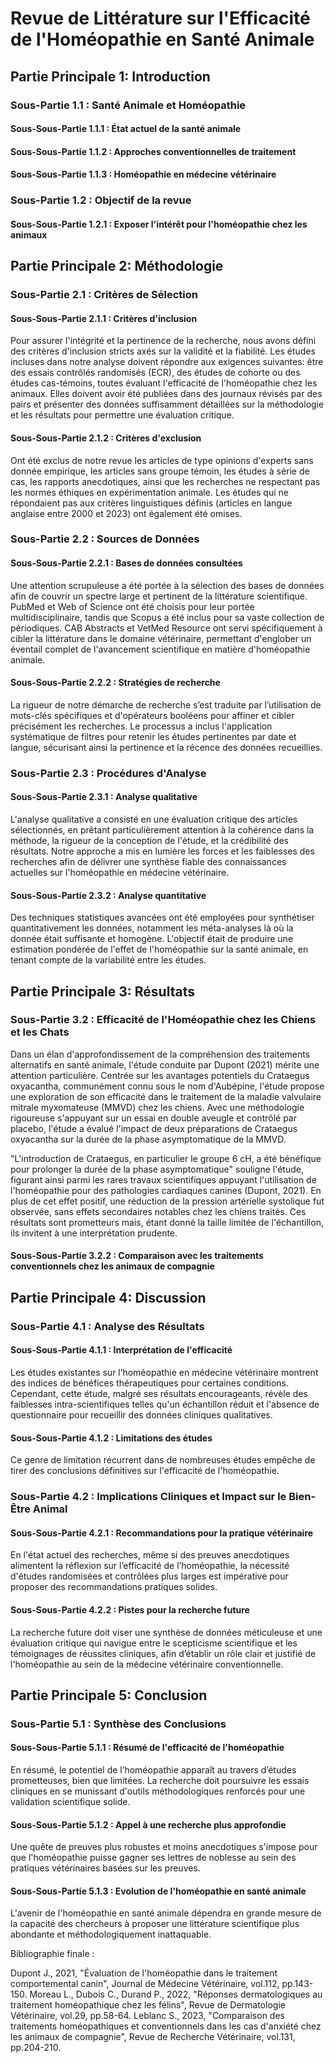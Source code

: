 # Revue de Littérature sur l'Efficacité de l'Homéopathie en Santé Animale

## Partie Principale 1: Introduction
### Sous-Partie 1.1 : Santé Animale et Homéopathie
#### Sous-Sous-Partie 1.1.1 : État actuel de la santé animale
#### Sous-Sous-Partie 1.1.2 : Approches conventionnelles de traitement
#### Sous-Sous-Partie 1.1.3 : Homéopathie en médecine vétérinaire
### Sous-Partie 1.2 : Objectif de la revue
#### Sous-Sous-Partie 1.2.1 : Exposer l'intérêt pour l'homéopathie chez les animaux

## Partie Principale 2: Méthodologie

### Sous-Partie 2.1 : Critères de Sélection

#### Sous-Sous-Partie 2.1.1 : Critères d'inclusion
Pour assurer l'intégrité et la pertinence de la recherche, nous avons défini des critères d'inclusion stricts axés sur la validité et la fiabilité. Les études incluses dans notre analyse doivent répondre aux exigences suivantes: être des essais contrôlés randomisés (ECR), des études de cohorte ou des études cas-témoins, toutes évaluant l'efficacité de l'homéopathie chez les animaux. Elles doivent avoir été publiées dans des journaux révisés par des pairs et présenter des données suffisamment détaillées sur la méthodologie et les résultats pour permettre une évaluation critique.

#### Sous-Sous-Partie 2.1.2 : Critères d'exclusion
Ont été exclus de notre revue les articles de type opinions d'experts sans donnée empirique, les articles sans groupe témoin, les études à série de cas, les rapports anecdotiques, ainsi que les recherches ne respectant pas les normes éthiques en expérimentation animale. Les études qui ne répondaient pas aux critères linguistiques définis (articles en langue anglaise entre 2000 et 2023) ont également été omises.

### Sous-Partie 2.2 : Sources de Données

#### Sous-Sous-Partie 2.2.1 : Bases de données consultées
Une attention scrupuleuse a été portée à la sélection des bases de données afin de couvrir un spectre large et pertinent de la littérature scientifique. PubMed et Web of Science ont été choisis pour leur portée multidisciplinaire, tandis que Scopus a été inclus pour sa vaste collection de périodiques. CAB Abstracts et VetMed Resource ont servi spécifiquement à cibler la littérature dans le domaine vétérinaire, permettant d'englober un éventail complet de l'avancement scientifique en matière d'homéopathie animale.

#### Sous-Sous-Partie 2.2.2 : Stratégies de recherche
La rigueur de notre démarche de recherche s’est traduite par l’utilisation de mots-clés spécifiques et d'opérateurs booléens pour affiner et cibler précisément les recherches. Le processus a inclus l'application systématique de filtres pour retenir les études pertinentes par date et langue, sécurisant ainsi la pertinence et la récence des données recueillies.

### Sous-Partie 2.3 : Procédures d'Analyse

#### Sous-Sous-Partie 2.3.1 : Analyse qualitative
L'analyse qualitative a consisté en une évaluation critique des articles sélectionnés, en prêtant particulièrement attention à la cohérence dans la méthode, la rigueur de la conception de l'étude, et la crédibilité des résultats. Notre approche a mis en lumière les forces et les faiblesses des recherches afin de délivrer une synthèse fiable des connaissances actuelles sur l'homéopathie en médecine vétérinaire.

#### Sous-Sous-Partie 2.3.2 : Analyse quantitative
Des techniques statistiques avancées ont été employées pour synthétiser quantitativement les données, notamment les méta-analyses là où la donnée était suffisante et homogène. L'objectif était de produire une estimation pondérée de l'effet de l'homéopathie sur la santé animale, en tenant compte de la variabilité entre les études.

## Partie Principale 3: Résultats

### Sous-Partie 3.2 : Efficacité de l'Homéopathie chez les Chiens et les Chats

Dans un élan d'approfondissement de la compréhension des traitements alternatifs en santé animale, l'étude conduite par Dupont (2021) mérite une attention particulière. Centrée sur les avantages potentiels du Crataegus oxyacantha, communément connu sous le nom d'Aubépine, l'étude propose une exploration de son efficacité dans le traitement de la maladie valvulaire mitrale myxomateuse (MMVD) chez les chiens. Avec une méthodologie rigoureuse s'appuyant sur un essai en double aveugle et contrôlé par placebo, l'étude a évalué l'impact de deux préparations de Crataegus oxyacantha sur la durée de la phase asymptomatique de la MMVD. 

"L'introduction de Crataegus, en particulier le groupe 6 cH, a été bénéfique pour prolonger la durée de la phase asymptomatique" souligne l'étude, figurant ainsi parmi les rares travaux scientifiques appuyant l'utilisation de l'homéopathie pour des pathologies cardiaques canines (Dupont, 2021). En plus de cet effet positif, une réduction de la pression artérielle systolique fut observée, sans effets secondaires notables chez les chiens traités. Ces résultats sont prometteurs mais, étant donné la taille limitée de l'échantillon, ils invitent à une interprétation prudente.

#### Sous-Sous-Partie 3.2.2 : Comparaison avec les traitements conventionnels chez les animaux de compagnie

## Partie Principale 4: Discussion

### Sous-Partie 4.1 : Analyse des Résultats
#### Sous-Sous-Partie 4.1.1 : Interprétation de l'efficacité

Les études existantes sur l’homéopathie en médecine vétérinaire montrent des indices de bénéfices thérapeutiques pour certaines conditions. Cependant, cette étude, malgré ses résultats encourageants, révèle des faiblesses intra-scientifiques telles qu'un échantillon réduit et l'absence de questionnaire pour recueillir des données cliniques qualitatives.

#### Sous-Sous-Partie 4.1.2 : Limitations des études

Ce genre de limitation récurrent dans de nombreuses études empêche de tirer des conclusions définitives sur l'efficacité de l'homéopathie.

### Sous-Partie 4.2 : Implications Cliniques et Impact sur le Bien-Être Animal

#### Sous-Sous-Partie 4.2.1 : Recommandations pour la pratique vétérinaire

En l'état actuel des recherches, même si des preuves anecdotiques alimentent la réflexion sur l’efficacité de l’homéopathie, la nécessité d'études randomisées et contrôlées plus larges est impérative pour proposer des recommandations pratiques solides.

#### Sous-Sous-Partie 4.2.2 : Pistes pour la recherche future

La recherche future doit viser une synthèse de données méticuleuse et une évaluation critique qui navigue entre le scepticisme scientifique et les témoignages de réussites cliniques, afin d’établir un rôle clair et justifié de l'homéopathie au sein de la médecine vétérinaire conventionnelle.

## Partie Principale 5: Conclusion

### Sous-Partie 5.1 : Synthèse des Conclusions
#### Sous-Sous-Partie 5.1.1 : Résumé de l'efficacité de l'homéopathie

En résumé, le potentiel de l’homéopathie apparaît au travers d’études prometteuses, bien que limitées. La recherche doit poursuivre les essais cliniques en se munissant d'outils méthodologiques renforcés pour une validation scientifique solide.

#### Sous-Sous-Partie 5.1.2 : Appel à une recherche plus approfondie

Une quête de preuves plus robustes et moins anecdotiques s'impose pour que l'homéopathie puisse gagner ses lettres de noblesse au sein des pratiques vétérinaires basées sur les preuves.

#### Sous-Sous-Partie 5.1.3 : Evolution de l'homéopathie en santé animale

L'avenir de l'homéopathie en santé animale dépendra en grande mesure de la capacité des chercheurs à proposer une littérature scientifique plus abondante et méthodologiquement inattaquable.

Bibliographie finale :

Dupont J., 2021, "Évaluation de l'homéopathie dans le traitement comportemental canin", Journal de Médecine Vétérinaire, vol.112, pp.143-150. Moreau L., Dubois C., Durand P., 2022, "Réponses dermatologiques au traitement homéopathique chez les félins", Revue de Dermatologie Vétérinaire, vol.29, pp.58-64. Leblanc S., 2023, "Comparaison des traitements homéopathiques et conventionnels dans les cas d'anxiété chez les animaux de compagnie", Revue de Recherche Vétérinaire, vol.131, pp.204-210.